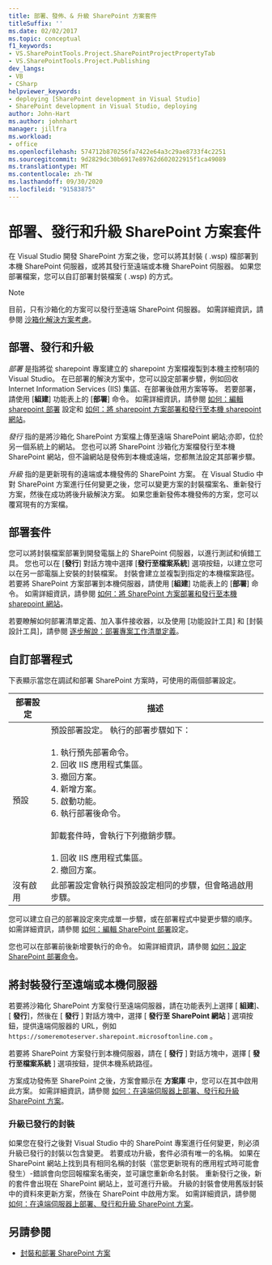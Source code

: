 ```yaml
---
title: 部署、發佈、& 升級 SharePoint 方案套件
titleSuffix: ''
ms.date: 02/02/2017
ms.topic: conceptual
f1_keywords:
- VS.SharePointTools.Project.SharePointProjectPropertyTab
- VS.SharePointTools.Project.Publishing
dev_langs:
- VB
- CSharp
helpviewer_keywords:
- deploying [SharePoint development in Visual Studio]
- SharePoint development in Visual Studio, deploying
author: John-Hart
ms.author: johnhart
manager: jillfra
ms.workload:
- office
ms.openlocfilehash: 574712b870256fa7422e64a3c29ae8733f4c2251
ms.sourcegitcommit: 9d2829dc30b6917e89762d602022915f1ca49089
ms.translationtype: MT
ms.contentlocale: zh-TW
ms.lasthandoff: 09/30/2020
ms.locfileid: "91583875"
---
```

# <a name="deploy-publish-and-upgrade-sharepoint-solution-packages"></a>部署、發行和升級 SharePoint 方案套件
  在 Visual Studio 開發 SharePoint 方案之後，您可以將其封裝 ( .wsp) 檔部署到本機 SharePoint 伺服器，或將其發行至遠端或本機 SharePoint 伺服器。 如果您部署檔案，您可以自訂部署封裝檔案 ( .wsp) 的方式。

> [!NOTE]
> 目前，只有沙箱化的方案可以發行至遠端 SharePoint 伺服器。 如需詳細資訊，請參閱 [沙箱化解決方案考慮](../sharepoint/sandboxed-solution-considerations.md)。

## <a name="deploy-publish-and-upgrade"></a>部署、發行和升級
 *部署* 是指將從 sharepoint 專案建立的 sharepoint 方案檔複製到本機主控制項的 Visual Studio。 在已部署的解決方案中，您可以設定部署步驟，例如回收 Internet Information Services (IIS) 集區、在部署後啟用方案等等。 若要部署，請使用 [**組建**] 功能表上的 [**部署**] 命令。 如需詳細資訊，請參閱 [如何：編輯 sharepoint 部署](../sharepoint/how-to-edit-a-sharepoint-deployment-configuration.md) 設定和 [如何：將 sharepoint 方案部署和發行至本機 sharepoint 網站](../sharepoint/how-to-deploy-and-publish-a-sharepoint-solution-to-a-local-sharepoint-site.md)。

 *發行* 指的是將沙箱化 SharePoint 方案檔上傳至遠端 SharePoint 網站;亦即，位於另一個系統上的網站。 您也可以將 SharePoint 沙箱化方案檔發行至本機 SharePoint 網站，但不論網站是發佈到本機或遠端，您都無法設定其部署步驟。

 *升級* 指的是更新現有的遠端或本機發佈的 SharePoint 方案。 在 Visual Studio 中對 SharePoint 方案進行任何變更之後，您可以變更方案的封裝檔案名、重新發行方案，然後在成功將後升級解決方案。 如果您重新發佈本機發佈的方案，您可以覆寫現有的方案檔。

## <a name="deploy-packages"></a>部署套件
 您可以將封裝檔案部署到開發電腦上的 SharePoint 伺服器，以進行測試和偵錯工具。 您也可以在 [**發行**] 對話方塊中選擇 [**發行至檔案系統**] 選項按鈕，以建立您可以在另一部電腦上安裝的封裝檔案。 封裝會建立並複製到指定的本機檔案路徑。 若要將 SharePoint 方案部署到本機伺服器，請使用 [**組建**] 功能表上的 [**部署**] 命令。 如需詳細資訊，請參閱 [如何：將 SharePoint 方案部署和發行至本機 sharepoint 網站](../sharepoint/how-to-deploy-and-publish-a-sharepoint-solution-to-a-local-sharepoint-site.md)。

 若要瞭解如何部署清單定義、加入事件接收器，以及使用 [功能設計工具] 和 [封裝設計工具]，請參閱 [逐步解說：部署專案工作清單定義](../sharepoint/walkthrough-deploying-a-project-task-list-definition.md)。

## <a name="customize-the-deployment-process"></a>自訂部署程式
 下表顯示當您在調試和部署 SharePoint 方案時，可使用的兩個部署設定。

|部署設定|描述|
|------------------------------|-----------------|
|預設|預設部署設定。 執行的部署步驟如下：<br /><br /> 1. 執行預先部署命令。<br />2. 回收 IIS 應用程式集區。<br />3. 撤回方案。<br />4. 新增方案。<br />5. 啟動功能。<br />6. 執行部署後命令。<br /><br /> 卸載套件時，會執行下列撤銷步驟。<br /><br /> 1. 回收 IIS 應用程式集區。<br />2. 撤回方案。|
|沒有啟用|此部署設定會執行與預設設定相同的步驟，但會略過啟用步驟。|

 您可以建立自己的部署設定來完成單一步驟，或在部署程式中變更步驟的順序。 如需詳細資訊，請參閱 [如何：編輯 SharePoint 部署](../sharepoint/how-to-edit-a-sharepoint-deployment-configuration.md)設定。

 您也可以在部署前後新增要執行的命令。 如需詳細資訊，請參閱 [如何：設定 SharePoint 部署命令](../sharepoint/how-to-set-sharepoint-deployment-commands.md)。

## <a name="publish-packages-to-a-remote-or-local-server"></a>將封裝發行至遠端或本機伺服器
 若要將沙箱化 SharePoint 方案發行至遠端伺服器，請在功能表列上選擇 [ **組建**]、[ **發行**]，然後在 [ **發行** ] 對話方塊中，選擇 [ **發行至 SharePoint 網站** ] 選項按鈕，提供遠端伺服器的 URL，例如 `https://someremoteserver.sharepoint.microsoftonline.com` 。

 若要將 SharePoint 方案發行到本機伺服器，請在 [ **發行** ] 對話方塊中，選擇 [ **發行至檔案系統** ] 選項按鈕，提供本機系統路徑。

 方案成功發佈至 SharePoint 之後，方案會顯示在 **方案庫** 中，您可以在其中啟用此方案。 如需詳細資訊，請參閱 [如何：在遠端伺服器上部署、發行和升級 SharePoint 方案](../sharepoint/how-to-deploy-publish-and-upgrade-sharepoint-solutions-on-a-remote-server.md)。

### <a name="upgrade-published-packages"></a>升級已發行的封裝
 如果您在發行之後對 Visual Studio 中的 SharePoint 專案進行任何變更，則必須升級已發行的封裝以包含變更。 若要成功升級，套件必須有唯一的名稱。 如果在 SharePoint 網站上找到具有相同名稱的封裝（當您更新現有的應用程式時可能會發生）-錯誤會向您回報檔案名衝突，並可讓您重新命名封裝。 重新發行之後，新的套件會出現在 SharePoint 網站上，並可進行升級。 升級的封裝會使用舊版封裝中的資料來更新方案，然後在 SharePoint 中啟用方案。 如需詳細資訊，請參閱 [如何：在遠端伺服器上部署、發行和升級 SharePoint 方案](../sharepoint/how-to-deploy-publish-and-upgrade-sharepoint-solutions-on-a-remote-server.md)。

## <a name="see-also"></a>另請參閱
- [封裝和部署 SharePoint 方案](../sharepoint/packaging-and-deploying-sharepoint-solutions.md)
